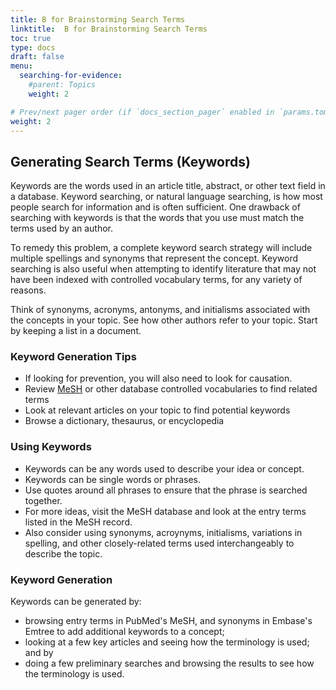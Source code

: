 ```yaml
---
title: B for Brainstorming Search Terms
linktitle:  B for Brainstorming Search Terms
toc: true
type: docs
draft: false
menu:
  searching-for-evidence:
    #parent: Topics
    weight: 2

# Prev/next pager order (if `docs_section_pager` enabled in `params.toml`)
weight: 2
---
```




## Generating Search Terms (Keywords)

Keywords are the words used in an article title, abstract, or other text field in a database. Keyword searching, or natural language searching, is how most people search for information and is often sufficient. One drawback of searching with keywords is that the words that you use must match the terms used by an author. 

To remedy this problem, a complete keyword search strategy will include multiple spellings and synonyms that represent the concept. Keyword searching is also useful when attempting to identify literature that may not have been indexed with controlled vocabulary terms, for any variety of reasons.

Think of synonyms, acronyms, antonyms, and initialisms associated with the concepts in your topic. See how other authors refer to your topic. Start by keeping a list in a document.

### Keyword Generation Tips

* If looking for prevention, you will also need to look for causation.
* Review [MeSH](https://www.ncbi.nlm.nih.gov/mesh/) or other database controlled vocabularies to find related terms
* Look at relevant articles on your topic to find potential keywords
* Browse a dictionary, thesaurus, or encyclopedia

### Using Keywords

* Keywords can be any words used to describe your idea or concept.
* Keywords can be single words or phrases.
* Use quotes around all phrases to ensure that the phrase is searched together.
* For more ideas, visit the MeSH database and look at the entry terms listed in the MeSH record.
* Also consider using synonyms, acroynyms, initialisms, variations in spelling, and other closely-related terms used interchangeably to describe the topic.

### Keyword Generation

Keywords can be generated by:

* browsing entry terms in PubMed's MeSH, and synonyms in Embase's Emtree to add additional keywords to a concept;
* looking at a few key articles and seeing how the terminology is used; and by
* doing a few preliminary searches and browsing the results to see how the terminology is used.
